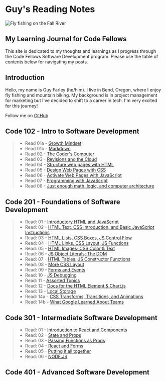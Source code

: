 # Guy's Reading Notes

![Fly fishing on the Fall River](images/fall_river2.JPG)

## My Learning Journal for Code Fellows

This site is dedicated to my thoughts and learnings as I progress through the Code Fellows Software Development program. Please use the table of contents below for navigating my posts.

## Introduction

Hello, my name is Guy Farley (he/him). I live in Bend, Oregon, where I enjoy fly fishing and mountain biking. My background is in project management for marketing but I've decided to shift to a career in tech. I'm very excited for this journey!

Follow me on [GitHub](https://github.com/GuyFarley)

## Code 102 - Intro to Software Development

> * Read 01a - [Growth Mindset](102/class01a.md)
> * Read 01b - [Markdown](102/class01b.md)
> * Read 02 - [The Coder's Computer](102/class02.md)
> * Read 03 - [Revisions and the Cloud](102/class03.md)
> * Read 04 - [Structure web pages with HTML](102/class04.md)
> * Read 05 - [Design Web Pages with CSS](102/class05.md)
> * Read 06 - [Activate Web Pages with JavaScript](102/class06.md)
> * Read 07 - [Programming with JavaScript](102/class07.md)
> * Read 08 - [Just enough math, logic, and computer architecture](102/class08.md)

## Code 201 - Foundations of Software Development

> * Read: 01 - [Introductory HTML and JavaScript](201/class-01.md)
> * Read: 02 - [HTML Text, CSS Introduction, and Basic JavaScript Instructions](201/class-02.md)
> * Read: 03 - [HTML Lists, CSS Boxes, JS Control Flow](201/class-03.md)
> * Read: 04 - [HTML Links, CSS Layout, JS Functions](201/class-04.md)
> * Read: 05 - [HTML Images; CSS Color & Text](201/class-05.md)
> * Read: 06 - [JS Object Literals; The DOM](201/class-06.md)
> * Read: 07 - [HTML Tables; JS Constructor Functions](201/class-07.md)
> * Read: 08 - [More CSS Layout](201/class-08.md)
> * Read: 09 - [Forms and Events](201/class-09.md)
> * Read: 10 - [JS Debugging](201/class-10.md)
> * Read: 11 - [Assorted Topics](201/class-11.md)
> * Read: 12 - [Docs for the HTML Element & Chart.js](201/class-12.md)
> * Read: 13 - [Local Storage](201/class-13.md)
> * Read: 14a - [CSS Transforms, Transitions, and Animations](201/class-14a.md)
> * Read: 14b - [What Google Learned About Teams](201/class-14b.md)

## Code 301 - Intermediate Software Development

> * Read: 01 - [Introduction to React and Components](301/class-01.md)
> * Read: 02 - [State and Props](301/class-02.md)
> * Read: 03 - [Passing Functions as Props](301/class-03.md)
> * Read: 04 - [React and Forms](301/class-04.md)
> * Read: 05 - [Putting it all together](301/class-05.md)
> * Read: 06 - [NODE.JS](301/class-06.md)

## Code 401 - Advanced Software Development
